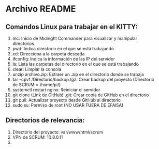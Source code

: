 # Archivo README #

## Comandos Linux para trabajar en el KITTY:
1) mc: Inicio de Midnight Commander para visualizar y manipular directorios
2) pwd: Indica directorio en el que se está trabajando
3) cd: Direcciona a la carpeta deseada
4) ifconfig: Indica la información de las IP del servidor
5) ls: Lista las carpetas del directorio en el que se está trabajando
6) clear: Limpiar la consola 
7) unzip archivo.zip: Extraer un .zip en el directorio donde se trabaja
8) tar -cpvf /Directorio/backup.tgz: Crear backup del proyecto (Directorio de SCRUM = /home/pi/)
9) systemctl restart nginx: Reiniciar el servidor
10) git clone (Link de GitHub) .git: Crear copia de GitHub en el directorio
11) git pull: Actualizar proyecto desde GitHub al directorio
12) sudo su: Permiso de root (NO USAR FUERA DE EFAISA)

## Directorios de relevancia:
1) Directorio del proyecto: var/www/html/scrum
2) VPN de SCRUM: 10.8.0.11 
3) 
